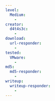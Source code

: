 ```yaml
---
level:
  Medium:
    -
creator:
  d4t4s3c:
    -
download:
  url-responder:
    -
tested:
  VMware:
    -
md5:
  md5-responder:
    -
writeup:
  writeup-responder:
    -
---
```

